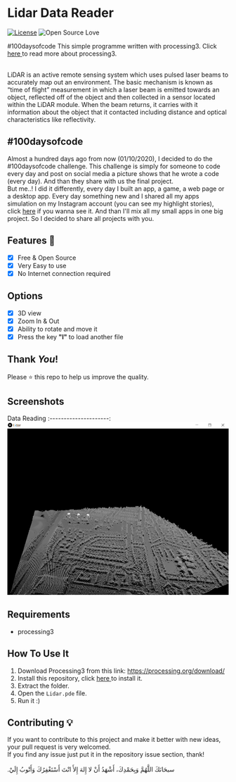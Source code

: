 # Lidar Data Reader
[![License](https://img.shields.io/badge/License-MIT-blue.svg)](LICENSE)
![Open Source Love](https://badges.frapsoft.com/os/v1/open-source.svg?v=102)

#100daysofcode This simple programme written with processing3.
Click <a href="https://processing.org"> here </a> to read more about processing3.<br><br>

LiDAR is an active remote sensing system which uses pulsed laser beams to accurately map out an environment. The basic mechanism is known as “time of flight” measurement in which a laser beam is emitted towards an object, reflected off of the object and then collected in a sensor located within the LiDAR module. When the beam returns, it carries with it information about the object that it contacted including distance and optical characteristics like reflectivity.

## #100daysofcode
Almost a hundred days ago from now (01/10/2020), I decided to do the #100daysofcode challenge. This challenge is simply for someone to code every day and post on social media a picture shows that he wrote a code (every day). And than they share with us the final project.<br>
But me..! I did it differently, every day I built an app, a game, a web page or a desktop app. Every day something new and I shared all my apps simulation on my Instagram account (you can see my highlight stories), click <a href='https://instagram.com/medyanis_hiou'>here</a> if you wanna see it. And than I'll mix all my small apps in one big project. So I decided to share all projects with you.<br>

## Features :dart:
* [x] Free & Open Source
* [x] Very Easy to use
* [x] No Internet connection required

## Options
* [x] 3D view
* [x] Zoom In & Out
* [x] Ability to rotate and move it
* [x] Press the key **"l"** to load another file

## Thank _You_!
Please :star: this repo to help us improve the quality.

## Screenshots
Data Reading
:---------------------:
![screenshoot](screenshots/ldr.png)

## Requirements
* processing3

## How To Use It
1. Download Processing3 from this link: https://processing.org/download/
2. Install this repository, click <a href="https://github.com/mohamedyanis/random-colors/archive/master.zip"> here </a> to install it.
3. Extract the folder.
4. Open the ```Lidar.pde``` file.
5. Run it :)

## Contributing 💡
If you want to contribute to this project and make it better with new ideas, your pull request is very welcomed.<br>
If you find any issue just put it in the repository issue section, thank!<br><br>
.سبحَانَكَ اللَّهُمَّ وَبِحَمْدِكَ، أَشْهَدُ أَنْ لا إِلهَ إِلأَ انْتَ أَسْتَغْفِرُكَ وَأَتْوبُ إِلَيْ
